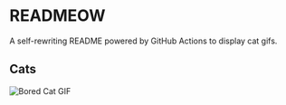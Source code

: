 # READMEOW

A self-rewriting README powered by GitHub Actions to display cat gifs.

## Cats

![Bored Cat GIF](https://media2.giphy.com/media/mlvseq9yvZhba/200.gif?cid=9acd02da8v1hjfzw9p6szpr7bp355vm2s41zemqejf3nfsfr&ep=v1_gifs_search&rid=200.gif&ct=g)
